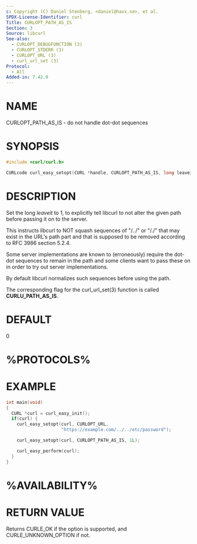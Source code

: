 ```yaml
---
c: Copyright (C) Daniel Stenberg, <daniel@haxx.se>, et al.
SPDX-License-Identifier: curl
Title: CURLOPT_PATH_AS_IS
Section: 3
Source: libcurl
See-also:
  - CURLOPT_DEBUGFUNCTION (3)
  - CURLOPT_STDERR (3)
  - CURLOPT_URL (3)
  - curl_url_set (3)
Protocol:
  - All
Added-in: 7.42.0
---
```


# NAME

CURLOPT_PATH_AS_IS - do not handle dot-dot sequences

# SYNOPSIS

~~~c
#include <curl/curl.h>

CURLcode curl_easy_setopt(CURL *handle, CURLOPT_PATH_AS_IS, long leaveit);
~~~

# DESCRIPTION

Set the long *leaveit* to 1, to explicitly tell libcurl to not alter the
given path before passing it on to the server.

This instructs libcurl to NOT squash sequences of "/../" or "/./" that may
exist in the URL's path part and that is supposed to be removed according to
RFC 3986 section 5.2.4.

Some server implementations are known to (erroneously) require the dot-dot
sequences to remain in the path and some clients want to pass these on in
order to try out server implementations.

By default libcurl normalizes such sequences before using the path.

The corresponding flag for the curl_url_set(3) function is called
**CURLU_PATH_AS_IS**.

# DEFAULT

0

# %PROTOCOLS%

# EXAMPLE

~~~c
int main(void)
{
  CURL *curl = curl_easy_init();
  if(curl) {
    curl_easy_setopt(curl, CURLOPT_URL,
                     "https://example.com/../../etc/password");

    curl_easy_setopt(curl, CURLOPT_PATH_AS_IS, 1L);

    curl_easy_perform(curl);
  }
}
~~~

# %AVAILABILITY%

# RETURN VALUE

Returns CURLE_OK if the option is supported, and CURLE_UNKNOWN_OPTION if not.
